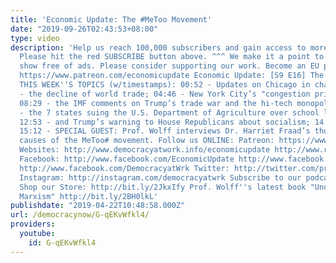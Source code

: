 ```yaml
---
title: 'Economic Update: The #MeToo Movement'
date: "2019-09-26T02:43:53+08:00"
type: video
description: 'Help us reach 100,000 subscribers and gain access to more studio time!
  Please hit the red SUBSCRIBE button above. ^^^ We make it a point to provide the
  show free of ads. Please consider supporting our work. Become an EU patron on Patreon:
  https://www.patreon.com/economicupdate Economic Update: [S9 E16] The #MeToo Movement
  THIS WEEK''S TOPICS (w/timestamps): 00:52 - Updates on Chicago in change; 02:42
  - the decline of world trade; 04:46 - New York City’s "congestion pricing plan;
  08:29 - the IMF comments on Trump’s trade war and the hi-tech monopolies; 11:27
  - the 7 states suing the U.S. Department of Agriculture over school lunch deregulations;
  12:53 - and Trump’s warning to House Republicans about socialism; 14:26 - announcements.
  15:12 - SPECIAL GUEST: Prof. Wolff interviews Dr. Harriet Fraad’s thoughts on the
  causes of the MeToo# movement. Follow us ONLINE: Patreon: https://www.patreon.com/economicupdate
  Websites: http://www.democracyatwork.info/economicupdate http://www.rdwolff.com
  Facebook: http://www.facebook.com/EconomicUpdate http://www.facebook.com/RichardDWolff
  http://www.facebook.com/DemocracyatWrk Twitter: http://twitter.com/profwolff http://twitter.com/democracyatwrk
  Instagram: http://instagram.com/democracyatwrk Subscribe to our podcast: http://economicupdate.libsyn.com
  Shop our Store: http://bit.ly/2JkxIfy Prof. Wolff''s latest book "Understanding
  Marxism" http://bit.ly/2BH0lkL'
publishdate: "2019-04-22T10:48:58.000Z"
url: /democracynow/G-qEKvWfkl4/
providers:
  youtube:
    id: G-qEKvWfkl4
---
```

